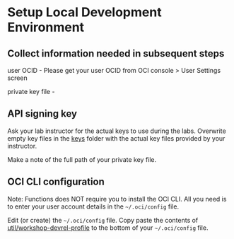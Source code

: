 #  Setup Local Development Environment

## Collect information needed in subsequent steps

user OCID - Please get your user OCID from OCI console > User Settings screen

private key file - 


## API signing key 

Ask your lab instructor for the actual keys to use during the labs. Overwrite empty key files in the [keys](keys) folder with the actual key files provided by your instructor.

Make a note of the full path of your private key file.


## OCI CLI configuration

Note: Functions does NOT require you to install the OCI CLI. All you need is to enter your user account details in the  `~/.oci/config` file.

Edit (or create) the `~/.oci/config` file. Copy paste the contents of [util/workshop-devrel-profile](util/workshop-devrel-profile) to the bottom of your `~/.oci/config` file.

## 



